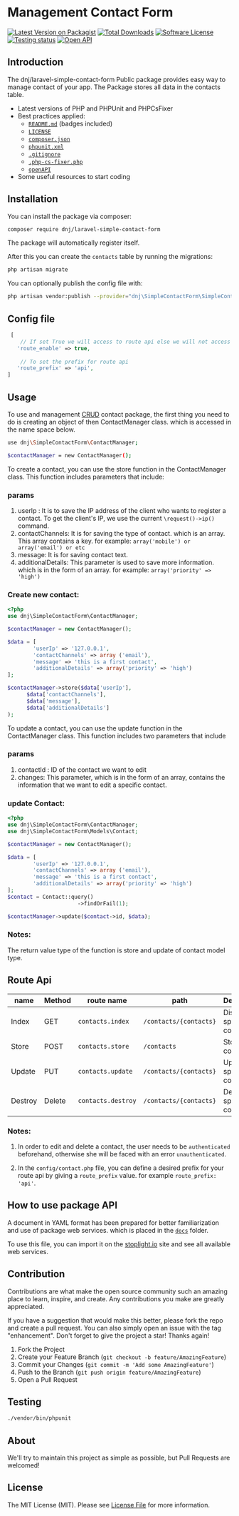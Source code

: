 # Management Contact Form

[![Latest Version on Packagist][ico-version]][link-packagist]
[![Total Downloads][ico-downloads]][link-downloads]
[![Software License][ico-license]][link-license]
[![Testing status][ico-workflow-test]][link-workflow-test]
[![Open API][ico-open-api]][link-open-api]

## Introduction

The  dnj/laravel-simple-contact-form Public package provides easy way to manage  contact of your app. The Package stores all data in the contacts table.
* Latest versions of PHP and PHPUnit and PHPCsFixer
* Best practices applied:
    * [`README.md`][link-readme] (badges included)
    * [`LICENSE`][link-license]
    * [`composer.json`][link-composer-json]
    * [`phpunit.xml`][link-phpunit]
    * [`.gitignore`][link-gitignore]
    * [`.php-cs-fixer.php`][link-phpcsfixer]
    * [`openAPI`][link-phpcsfixer]
* Some useful resources to start coding

## Installation
You can install the package via composer:
```bash
composer require dnj/laravel-simple-contact-form
```

The package will automatically register itself.


After this you can create the `contacts` table by running the migrations:

```bash
php artisan migrate
```

You can optionally publish the config file with:

```bash
php artisan vendor:publish --provider="dnj\SimpleContactForm\SimpleContactFormServiceProvider" --tag="config"
```
## Config file
```php
 [
    // If set True we will access to route api else we will not access
   'route_enable' => true,
   
    // To set the prefix for route api
   'route_prefix' => 'api',
]

```
## Usage
To use and management [CRUD][link-crud] contact package, the first thing you need to do is creating an object of then ContactManager class. which is accessed in the name space below.
```bash
use dnj\SimpleContactForm\ContactManager;

$contactManager = new ContactManager();
```

To create a contact, you can use the store function in the ContactManager class. This function includes parameters that include:

### params
1.  userIp :  It is to save the IP address of the client who wants to register a contact. To get the client's IP, we use the current `\request()->ip()` command.
2. contactChannels: It is for saving the type of contact. which is an array. This array contains a key. for example: `array('mobile') or array('email') or etc`
3. message: It is for saving contact text.
4. additionalDetails: This parameter is used to save more information. which is in the form of an array. for example: `array('priority' => 'high')`


### Create new contact:
```php
<?php
use dnj\SimpleContactForm\ContactManager;

$contactManager = new ContactManager();

$data = [
        'userIp' => '127.0.0.1',
        'contactChannels' => array ('email'),
        'message' => 'this is a first contact',
        'additionalDetails' => array('priority' => 'high')
];

$contactManager->store($data['userIp'], 
      $data['contactChannels'], 
      $data['message'], 
      $data['additionalDetails']
);
```
To update a contact, you can use the update function in the ContactManager class. This function includes two parameters that include

### params
1.  contactId :  ID of the contact we want to edit
2.  changes: This parameter, which is in the form of an array, contains the information that we want to edit a specific contact.

### update Contact:
```php
<?php
use dnj\SimpleContactForm\ContactManager;
use dnj\SimpleContactForm\Models\Contact;

$contactManager = new ContactManager();

$data = [
        'userIp' => '127.0.0.1',
        'contactChannels' => array ('email'),
        'message' => 'this is a first contact',
        'additionalDetails' => array('priority' => 'high')
];
$contact = Contact::query()
                      ->findOrFail(1);

$contactManager->update($contact->id, $data);
```
### Notes:
The return value type of the function is store and update of contact model type.

## Route Api

| name    | Method | route name         | path                    | Description                | 
|---------|--------|--------------------|-------------------------|----------------------------|
| Index   | GET    | `contacts.index`   | `/contacts/{contacts}`  | Display a specific contact |
| Store   | POST   | `contacts.store`   | `/contacts`             | Store a contact            |
| Update  | PUT    | `contacts.update`  | `/contacts/{contacts}`  | Update a specific contact  |
| Destroy | Delete | `contacts.destroy` | `/contacts/{contacts}`  | Destroy a specific contact |

### Notes:
1. In order to edit and delete a contact, the user needs to be `authenticated` beforehand, otherwise she will be faced with an error `unauthenticated`.

2. In the `config/contact.php` file, you can define a desired prefix for your route api by giving a `route_prefix` value. for example `route_prefix: 'api'`.

## How to use package API

A document in YAML format has been prepared for better familiarization and use of package web services. which is placed in the [`docs`][link-open-api] folder.

To use this file, you can import it on the [stoplight.io](https://stoplight.io) site and see all available web services.


## Contribution

Contributions are what make the open source community such an amazing place to learn, inspire, and create. Any contributions you make are greatly appreciated.

If you have a suggestion that would make this better, please fork the repo and create a pull request. You can also simply open an issue with the tag "enhancement". Don't forget to give the project a star! Thanks again!

1. Fork the Project
2. Create your Feature Branch (`git checkout -b feature/AmazingFeature`)
3. Commit your Changes (`git commit -m 'Add some AmazingFeature'`)
4. Push to the Branch (`git push origin feature/AmazingFeature`)
5. Open a Pull Request


## Testing
```bash
./vendor/bin/phpunit 
```
## About
We'll try to maintain this project as simple as possible, but Pull Requests are welcomed!

## License

The MIT License (MIT). Please see [License File][link-license] for more information.

[ico-version]: https://img.shields.io/packagist/v/dnj/laravel-simple-contact-form.svg?style=flat-square
[ico-license]: https://img.shields.io/badge/license-MIT-brightgreen.svg?style=flat-square
[ico-downloads]: https://img.shields.io/packagist/dt/dnj/laravel-simple-contact-form.svg?style=flat-square
[ico-workflow-test]: https://github.com//dnj/laravel-simple-contact-form/actions/workflows/test.yaml/badge.svg
[ico-open-api]: https://img.shields.io/endpoint?color=blue&label=openAPI&logo=%22%236BA539%22&logoColor=blue&style=for-the-badge&url=https%3A%2F%2Fimg.shields.io%2Fendpoint%3Furl%3Dhttps%3A%2F%2Fgithub.com%2Fdnj%2Flaravel-account%2Fblob%2Fmaster%2FapiDocs%2Faccount.json

[link-open-api]: https://github.com/dnj/laravel-simple-contact-form/blob/master/apiDocs/account.json
[link-workflow-test]: https://github.com/dnj/laravel-simple-contact-form/actions/workflows/test.yaml
[link-packagist]: https://packagist.org/packages/dnj/laravel-simple-contact-form
[link-license]: https://github.com/dnj/laravel-simple-contact-form/blob/master/LICENSE
[link-downloads]: https://packagist.org/packages/dnj/laravel-simple-contact-form
[link-readme]: https://github.com/dnj/laravel-simple-contact-form/blob/master/README.md
[link-composer-json]: https://github.com/dnj/laravel-simple-contact-form/blob/master/composer.json
[link-phpunit]: https://github.com/dnj/laravel-simple-contact-form/blob/master/phpunit.xml
[link-gitignore]: https://github.com/dnj/laravel-simple-contact-form/blob/master/.gitignore
[link-phpcsfixer]: https://github.com/dnj/laravel-simple-contact-form/blob/master/.php-cs-fixer.php
[link-author]: https://github.com/dnj
[link-crud]: https://en.wikipedia.org/wiki/Create,_read,_update_and_delete
